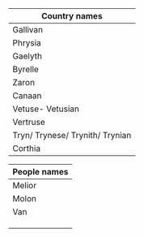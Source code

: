 
| Country names |
| ---- |
| Gallivan |
| Phrysia |
| Gaelyth |
| Byrelle |
| Zaron |
| Canaan |
| Vetuse- Vetusian |
| Vertruse |
| Tryn/ Trynese/ Trynith/ Trynian |
| Corthia |

| People names |
| ------------ |
| Melior       |
| Molon        |
| Van          |
|              |
|              |
|              |


